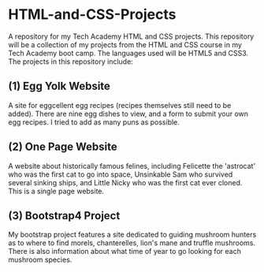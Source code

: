 # HTML-and-CSS-Projects
A repository for my Tech Academy HTML and CSS projects.
This repository will be a collection of my projects from the HTML and CSS course in my Tech Academy boot camp.
The languages used will be HTML5 and CSS3.
The projects in this repository include:



## (1) Egg Yolk Website
A site for eggcellent egg recipes (recipes themselves still need to be added). There are nine egg dishes to view, and a form to submit your own egg recipes. I tried to add as many puns as possible.


## (2) One Page Website
A website about historically famous felines, including Felicette the 'astrocat' who was the first cat to go into space, Unsinkable Sam who survived several sinking ships, and Little Nicky who was the first cat ever cloned. This is a single page website.


## (3) Bootstrap4 Project
My bootstrap project features a site dedicated to guiding mushroom hunters as to where to find morels, chanterelles, lion's mane and truffle mushrooms. There is also information about what time of year to go looking for each mushroom species.
